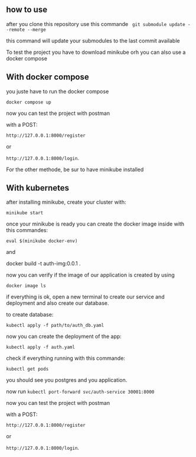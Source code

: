 ## how to use
after you clone this repository use this commande
``` git submodule update --remote --merge```

this command will update your submodules to the last commit available 

To test the project you have to download minikube orh you can also use a docker compose

## With docker compose

you juste have to run the docker compose

```docker compose up```

now you can test the project with postman 

with a POST:

```http://127.0.0.1:8000/register```

or 

```http://127.0.0.1:8000/login```.

For the other methode, be sur to have minikube installed

## With kubernetes

after installing minikube, create your cluster with:

```minikube start```

once your minikube is ready you can create the docker image inside with this commandes:

```eval $(minikube docker-env)```

and 

docker build -t auth-img:0.0.1 .

now you can verify if the image of our application is created by using

```docker image ls```

if everything is ok, open a new terminal to create our service and deployment and also create our database.

to create database:

```kubectl apply -f path/to/auth_db.yaml```

now you can create the deployment of the app:

```kubectl apply -f auth.yaml```

check if everything running with this commande:

```kubectl get pods```

you should see you postgres and you application.

now run ```kubectl port-forward svc/auth-service 30001:8000```

now you can test the project with postman 

with a POST:

```http://127.0.0.1:8000/register```

or 

```http://127.0.0.1:8000/login```.
